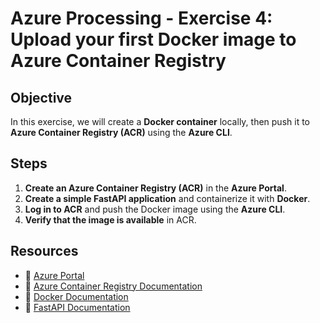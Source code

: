 # Azure Processing - Exercise 4: Upload your first Docker image to Azure Container Registry

## **Objective**  

In this exercise, we will create a **Docker container** locally, then push it to **Azure Container Registry (ACR)** using the **Azure CLI**.  

## **Steps**  

1. **Create an Azure Container Registry (ACR)** in the **Azure Portal**.  
2. **Create a simple FastAPI application** and containerize it with **Docker**.  
3. **Log in to ACR** and push the Docker image using the **Azure CLI**.  
4. **Verify that the image is available** in ACR.  

## **Resources**  

- 📌 [Azure Portal](https://portal.azure.com)  
- 📖 [Azure Container Registry Documentation](https://learn.microsoft.com/en-us/azure/container-registry/)  
- 🐳 [Docker Documentation](https://docs.docker.com/)  
- 📖 [FastAPI Documentation](https://fastapi.tiangolo.com/)  